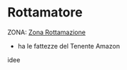 # Rottamatore






ZONA: [Zona Rottamazione](../Zone/Zona%20Rottamazione.md)

- ha le fattezze del Tenente Amazon

idee 






